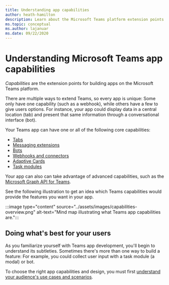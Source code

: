 ```yaml
---
title: Understanding app capabilities
author: heath-hamilton
description: Learn about the Microsoft Teams platform extension points.
ms.topic: conceptual
ms.author: lajanuar
ms.date: 09/22/2020
---
```

# Understanding Microsoft Teams app capabilities

*Capabilities* are the extension points for building apps on the Microsoft Teams platform.

There are multiple ways to extend Teams, so every app is unique: Some only have one capability (such as a webhook), while others have a few to give users options. For instance, your app could display data in a central location (tab) and present that same information through a conversational interface (bot).

Your Teams app can have one or all of the following core capabilities:

* [Tabs](../tabs/what-are-tabs.md)
* [Messaging extensions](../messaging-extensions/what-are-messaging-extensions.md)
* [Bots](../bots/what-are-bots.md)
* [Webhooks and connectors](../webhooks-and-connectors/what-are-webhooks-and-connectors.md)
* [Adaptive Cards](../task-modules-and-cards/what-are-cards.md)
* [Task modules](../task-modules-and-cards/what-are-task-modules.md)

Your app can also can take advantage of advanced capabilities, such as the [Microsoft Graph API for Teams](https://docs.microsoft.com/graph/teams-concept-overview).

See the following illustration to get an idea which Teams capabilities would provide the features you want in your app.

:::image type="content" source="../assets/images/capabilities-overview.png" alt-text="Mind map illustrating what Teams app capabilities are.":::

## Doing what's best for your users

As you familiarize yourself with Teams app development, you'll begin to understand its subtleties. Sometimes there's more than one way to build a feature: For example, you could collect user input with a task module (a modal) or bot.

To choose the right app capabilities and design, you must first [understand your audience's use cases and scenarios](../concepts/design/understand-use-cases.md).
